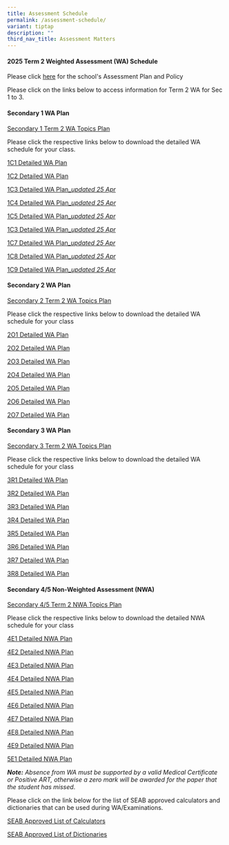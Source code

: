 ```yaml
---
title: Assessment Schedule
permalink: /assessment-schedule/
variant: tiptap
description: ""
third_nav_title: Assessment Matters
---
```

<h4>2025 Term 2 Weighted Assessment (WA) Schedule</h4>
<p>Please click <a href="https://www.bartleysec.moe.edu.sg/assessment-plan-and-policy/" rel="noopener nofollow" target="_blank">here</a> for
the school's Assessment Plan and Policy</p>
<p>Please click on the links below to access information for Term 2 WA for
Sec 1 to 3.</p>
<h4>Secondary 1 WA Plan</h4>
<p><a href="/files/S1_T2WA_Overall_Schedule_2025_updated_1_Apr.pdf" rel="noopener nofollow" target="_blank">Secondary 1 Term 2 WA Topics Plan</a>
</p>
<p>Please click the respective links below to download the detailed WA schedule
for your class.</p>
<p><a href="/files/1C1_Term_2_WA_Detailed_Schedule_2025.pdf" rel="noopener nofollow" target="_blank">1C1 Detailed WA Plan</a>
</p>
<p><a href="/files/1C2_Term_2_WA_Detailed_Schedule_2025.pdf" rel="noopener nofollow" target="_blank">1C2 Detailed WA Plan</a>
</p>
<p><a href="/files/1C3_Term_2_WA_Detailed_Schedule_2025_updated.pdf" rel="noopener nofollow" target="_blank">1C3 Detailed WA Plan_</a><em><a href="/files/1C3_Term_2_WA_Detailed_Schedule_2025_updated.pdf" rel="noopener nofollow" target="_blank">updated 25 Apr</a></em>
</p>
<p><a href="/files/1C4_Term_2_WA_Detailed_Schedule_2025_updated.pdf" rel="noopener nofollow" target="_blank">1C4 Detailed WA Plan_</a><em><a href="/files/1C4_Term_2_WA_Detailed_Schedule_2025_updated.pdf" rel="noopener nofollow" target="_blank">updated 25 Apr</a></em>
</p>
<p><a href="/files/1C5_Term_2_WA_Detailed_Schedule_2025_updated.pdf" rel="noopener nofollow" target="_blank">1C5 Detailed WA Plan_</a><em><a href="/files/1C5_Term_2_WA_Detailed_Schedule_2025_updated.pdf" rel="noopener nofollow" target="_blank">updated 25 Apr</a></em>
</p>
<p><a href="/files/1C6_Term_2_WA_Detailed_Schedule_2025_updated.pdf" rel="noopener nofollow" target="_blank">1C3 Detailed WA Plan_</a><em><a href="/files/1C6_Term_2_WA_Detailed_Schedule_2025_updated.pdf" rel="noopener nofollow" target="_blank">updated 25 Apr</a></em>
</p>
<p><a href="/files/1C7_Term_2_WA_Detailed_Schedule_2025_updated.pdf" rel="noopener nofollow" target="_blank">1C7 Detailed WA Plan_</a><em><a href="/files/1C7_Term_2_WA_Detailed_Schedule_2025_updated.pdf" rel="noopener nofollow" target="_blank">updated 25 Apr</a></em>
</p>
<p><a href="/files/1C8_Term_2_WA_Detailed_Schedule_2025_updated.pdf" rel="noopener nofollow" target="_blank">1C8 Detailed WA Plan_</a><em><a href="/files/1C8_Term_2_WA_Detailed_Schedule_2025_updated.pdf" rel="noopener nofollow" target="_blank">updated 25 Apr</a></em>
</p>
<p><a href="/files/1C9_Term_2_WA_Detailed_Schedule_2025_updated.pdf" rel="noopener nofollow" target="_blank">1C9 Detailed WA Plan_</a><em><a href="/files/1C9_Term_2_WA_Detailed_Schedule_2025_updated.pdf" rel="noopener nofollow" target="_blank">updated 25 Apr</a></em>
</p>
<p></p>
<h4>Secondary 2 WA Plan</h4>
<p><a href="/files/S2_T2WA_Overall_Schedule_2025.pdf" rel="noopener nofollow" target="_blank">Secondary 2 Term 2 WA Topics Plan</a>
</p>
<p>Please click the respective links below to download the detailed WA schedule
for your class</p>
<p><a href="/files/2O1_Term_2_WA_Detailed_Schedule_2025.pdf" rel="noopener nofollow" target="_blank">2O1 Detailed WA Plan</a>
</p>
<p><a href="/files/2O2_Term_2_WA_Detailed_Schedule_2025.pdf" rel="noopener nofollow" target="_blank">2O2 Detailed WA Plan</a>
</p>
<p><a href="/files/2O3_Term_2_WA_Detailed_Schedule_2025.pdf" rel="noopener nofollow" target="_blank">2O3 Detailed WA Plan</a>
</p>
<p><a href="/files/2O4_Term_2_WA_Detailed_Schedule_2025.pdf" rel="noopener nofollow" target="_blank">2O4 Detailed WA Plan</a>
</p>
<p><a href="/files/2O5_Term_2_WA_Detailed_Schedule_2025.pdf" rel="noopener nofollow" target="_blank">2O5 Detailed WA Plan</a>
</p>
<p><a href="/files/2O6_Term_2_WA_Detailed_Schedule_2025.pdf" rel="noopener nofollow" target="_blank">2O6 Detailed WA Plan</a>
</p>
<p><a href="/files/2O7_Term_2_WA_Detailed_Schedule_2025.pdf" rel="noopener nofollow" target="_blank">2O7 Detailed WA Plan</a>
</p>
<h4>Secondary 3 WA Plan</h4>
<p><a href="/files/S3_T2WA_Overall_Schedule_2025.pdf" rel="noopener nofollow" target="_blank">Secondary 3 Term 2 WA Topics Plan</a>
</p>
<p>Please click the respective links below to download the detailed WA schedule
for your class</p>
<p><a href="/files/S3R1_Term_2_WA_Detailed_Schedule_2025.pdf" rel="noopener nofollow" target="_blank">3R1 Detailed WA Plan</a>
</p>
<p><a href="/files/S3R2_Term_2_WA_Detailed_Schedule_2025.pdf" rel="noopener nofollow" target="_blank">3R2 Detailed WA Plan</a>
</p>
<p><a href="/files/S3R3_Term_2_WA_Detailed_Schedule_2025.pdf" rel="noopener nofollow" target="_blank">3R3 Detailed WA Plan</a>
</p>
<p><a href="/files/S3R4_Term_2_WA_Detailed_Schedule_2025.pdf" rel="noopener nofollow" target="_blank">3R4 Detailed WA Plan</a>
</p>
<p><a href="/files/S3R5_Term_2_WA_Detailed_Schedule_2025.pdf" rel="noopener nofollow" target="_blank">3R5 Detailed WA Plan</a>
</p>
<p><a href="/files/S3R6_Term_2_WA_Detailed_Schedule_2025.pdf" rel="noopener nofollow" target="_blank">3R6 Detailed WA Plan</a>
</p>
<p><a href="/files/S3R7_Term_2_WA_Detailed_Schedule_2025.pdf" rel="noopener nofollow" target="_blank">3R7 Detailed WA Plan</a>
</p>
<p><a href="/files/S3R8_Term_2_WA_Detailed_Schedule_2025.pdf" rel="noopener nofollow" target="_blank">3R8 Detailed WA Plan</a>
</p>
<h4>Secondary 4/5 Non-Weighted Assessment (NWA)</h4>
<p><a href="/files/S4_5_T2NWA_Overall_Schedule_2025.pdf" rel="noopener nofollow" target="_blank">Secondary 4/5 Term 2 NWA Topics Plan</a>
</p>
<p>Please click the respective links below to download the detailed NWA schedule
for your class</p>
<p><a href="/files/S4E1_Term_2_NWA_Detailed_Schedule_2025.pdf" rel="noopener nofollow" target="_blank">4E1 Detailed NWA Plan</a>
</p>
<p><a href="/files/S4E2_Term_2_NWA_Detailed_Schedule_2025.pdf" rel="noopener nofollow" target="_blank">4E2 Detailed NWA Plan</a>
</p>
<p><a href="/files/S4E3_Term_2_NWA_Detailed_Schedule_2025.pdf" rel="noopener nofollow" target="_blank">4E3 Detailed NWA Plan</a>
</p>
<p><a href="/files/S4E4_Term_2_NWA_Detailed_Schedule_2025.pdf" rel="noopener nofollow" target="_blank">4E4 Detailed NWA Plan</a>
</p>
<p><a href="/files/S4E5_Term_2_NWA_Detailed_Schedule_2025.pdf" rel="noopener nofollow" target="_blank">4E5 Detailed NWA Plan</a>
</p>
<p><a href="/files/S4E6_Term_2_NWA_Detailed_Schedule_2025.pdf" rel="noopener nofollow" target="_blank">4E6 Detailed NWA Plan</a>
</p>
<p><a href="/files/S4E7_Term_2_NWA_Detailed_Schedule_2025.pdf" rel="noopener nofollow" target="_blank">4E7 Detailed NWA Plan</a>
</p>
<p><a href="/files/S4E8_Term_2_NWA_Detailed_Schedule_2025.pdf" rel="noopener nofollow" target="_blank">4E8 Detailed NWA Plan</a>
</p>
<p><a href="/files/S4E9_Term_2_NWA_Detailed_Schedule_2025.pdf" rel="noopener nofollow" target="_blank">4E9 Detailed NWA Plan</a>
</p>
<p><a href="/files/S5E1_Term_2_NWA_Detailed_Schedule_2025.pdf" rel="noopener nofollow" target="_blank">5E1 Detailed NWA Plan</a>
</p>
<p></p>
<p><strong><em>Note:</em></strong><em> Absence from WA must be supported by a valid Medical Certificate or Positive ART, otherwise a zero mark will be awarded for the paper that the student has missed</em>.</p>
<p>Please click on the link below for the list of SEAB approved calculators
and dictionaries that can be used during WA/Examinations.</p>
<p><a href="https://file.go.gov.sg/seab-approvedcalculators.pdf" rel="noopener nofollow" target="_blank">SEAB Approved List of Calculators</a>
</p>
<p><a href="https://file.go.gov.sg/seab-approveddictionaries.pdf" rel="noopener nofollow" target="_blank">SEAB Approved List of Dictionaries</a>
</p>
<p></p>
<p></p>
<p></p>
<p></p>